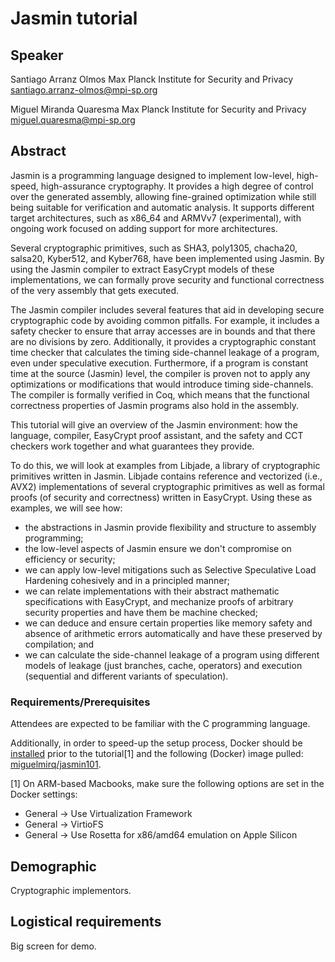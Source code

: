 # Jasmin tutorial


## Speaker

Santiago Arranz Olmos
Max Planck Institute for Security and Privacy
santiago.arranz-olmos@mpi-sp.org

Miguel Miranda Quaresma
Max Planck Institute for Security and Privacy
miguel.quaresma@mpi-sp.org


## Abstract

Jasmin is a programming language designed to implement low-level, high-speed,
high-assurance cryptography.
It provides a high degree of control over the generated assembly, allowing
fine-grained optimization while still being suitable for verification and
automatic analysis.
It supports different target architectures, such as x86_64 and ARMVv7
(experimental), with ongoing work focused on adding support for more
architectures.

Several cryptographic primitives, such as SHA3, poly1305, chacha20, salsa20,
Kyber512, and Kyber768, have been implemented using Jasmin.
By using the Jasmin compiler to extract EasyCrypt models of these
implementations, we can formally prove security and functional correctness of
the very assembly that gets executed.

The Jasmin compiler includes several features that aid in developing secure
cryptographic code by avoiding common pitfalls.
For example, it includes a safety checker to ensure that array accesses are in
bounds and that there are no divisions by zero.
Additionally, it provides a cryptographic constant time checker that calculates
the timing side-channel leakage of a program, even under speculative execution.
Furthermore, if a program is constant time at the source (Jasmin) level, the
compiler is proven not to apply any optimizations or modifications that would
introduce timing side-channels.
The compiler is formally verified in Coq, which means that the functional
correctness properties of Jasmin programs also hold in the assembly.

This tutorial will give an overview of the Jasmin environment: how the language,
compiler, EasyCrypt proof assistant, and the safety and CCT checkers work
together and what guarantees they provide.

To do this, we will look at examples from Libjade, a library of cryptographic
primitives written in Jasmin.
Libjade contains reference and vectorized (i.e., AVX2) implementations of
several cryptographic primitives as well as formal proofs (of security and
correctness) written in EasyCrypt.
Using these as examples, we will see how:
- the abstractions in Jasmin provide flexibility and structure to assembly
  programming;
- the low-level aspects of Jasmin ensure we don't compromise on efficiency or
  security;
- we can apply low-level mitigations such as Selective Speculative Load
  Hardening cohesively and in a principled manner;
- we can relate implementations with their abstract mathematic specifications
  with EasyCrypt, and mechanize proofs of arbitrary security properties and have
  them be machine checked;
- we can deduce and ensure certain properties like memory safety and absence of
  arithmetic errors automatically and have these preserved by compilation; and
- we can calculate the side-channel leakage of a program using different models
  of leakage (just branches, cache, operators) and execution (sequential and
  different variants of speculation).

### Requirements/Prerequisites
Attendees are expected to be familiar with the C programming language.

Additionally, in order to speed-up the setup process, Docker should be [installed](https://www.docker.com/get-started/)
prior to the tutorial[1] and the following (Docker) image pulled: [miguelmirq/jasmin101](https://hub.docker.com/r/miguelmirq/jasmin101).

[1] On ARM-based Macbooks, make sure the following options are set in the Docker settings:
- General -> Use Virtualization Framework 
- General -> VirtioFS 
- General -> Use Rosetta for x86/amd64 emulation on Apple Silicon

## Demographic

Cryptographic implementors.


## Logistical requirements

Big screen for demo.
